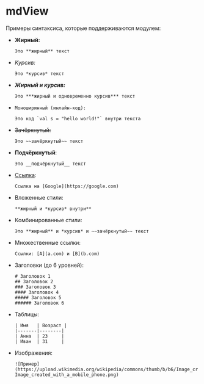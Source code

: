 # mdView



Примеры синтаксиса, которые поддерживаются модулем:

- **Жирный:**
  ```
  Это **жирный** текст
  ```
- *Курсив:*
  ```
  Это *курсив* текст
  ```
- ***Жирный и курсив:***
  ```
  Это ***жирный и одновременно курсив*** текст
  ```
- `Моноширинный (инлайн-код):`
  ```
  Это код `val s = "hello world!"` внутри текста
  ```
- ~~Зачёркнутый:~~
  ```
  Это ~~зачёркнутый~~ текст
  ```
- __Подчёркнутый__:
  ```
  Это __подчёркнутый__ текст
  ```
- [Ссылка](https://google.com):
  ```
  Ссылка на [Google](https://google.com)
  ```
- Вложенные стили:
  ```
  **жирный и *курсив* внутри**
  ```
- Комбинированные стили:
  ```
  Это **жирный** и *курсив* и ~~зачёркнутый~~ текст
  ```
- Множественные ссылки:
  ```
  Ссылки: [A](a.com) и [B](b.com)
  ```
- Заголовки (до 6 уровней):
  ```
  # Заголовок 1
  ## Заголовок 2
  ### Заголовок 3
  #### Заголовок 4
  ##### Заголовок 5
  ###### Заголовок 6
  ```
- Таблицы:
  ```
  | Имя   | Возраст |
  |-------|--------|
  | Анна  | 23     |
  | Иван  | 31     |
  ```
- Изображения:
  ```
  ![Пример](https://upload.wikimedia.org/wikipedia/commons/thumb/b/b6/Image_created_with_a_mobile_phone.png/500px-Image_created_with_a_mobile_phone.png)
  ```

